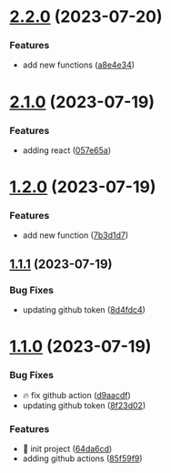 # [2.2.0](https://github.com/mateusmiguel/gh-actions/compare/v2.1.0...v2.2.0) (2023-07-20)


### Features

* add new functions ([a8e4e34](https://github.com/mateusmiguel/gh-actions/commit/a8e4e34d6f7e58be3c0d7bafa04375b3e117da7f))



# [2.1.0](https://github.com/mateusmiguel/gh-actions/compare/v1.2.0...v2.1.0) (2023-07-19)


### Features

* adding react ([057e65a](https://github.com/mateusmiguel/gh-actions/commit/057e65a5aa27c9b3ab70e5191bae87a598bf8ccc))



# [1.2.0](https://github.com/mateusmiguel/gh-actions/compare/v1.1.1...v1.2.0) (2023-07-19)


### Features

* add new function ([7b3d1d7](https://github.com/mateusmiguel/gh-actions/commit/7b3d1d75af5f975bbfbc79075b4f9714f297e188))



## [1.1.1](https://github.com/mateusmiguel/gh-actions/compare/v1.1.0...v1.1.1) (2023-07-19)


### Bug Fixes

* updating github token ([8d4fdc4](https://github.com/mateusmiguel/gh-actions/commit/8d4fdc456c13a5301384bf8582a36cc4a6fc7aa7))



# [1.1.0](https://github.com/mateusmiguel/gh-actions/compare/85f59f978041ca8484b27be68064a5dc71c22540...v1.1.0) (2023-07-19)


### Bug Fixes

* :fire: fix github action ([d9aacdf](https://github.com/mateusmiguel/gh-actions/commit/d9aacdffe9a31b088400bfcf84ff7df58cfe09ed))
* updating github token ([8f23d02](https://github.com/mateusmiguel/gh-actions/commit/8f23d021ecd9723e9a58e3cecde714337f55a69b))


### Features

* :rocket: init project ([64da6cd](https://github.com/mateusmiguel/gh-actions/commit/64da6cd98fe17754943e99f984f807df3a998c12))
* adding github actions ([85f59f9](https://github.com/mateusmiguel/gh-actions/commit/85f59f978041ca8484b27be68064a5dc71c22540))



